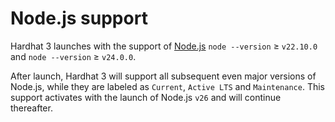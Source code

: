 # Node.js support

Hardhat 3 launches with the support of [Node.js](https://nodejs.org/) `node --version` ≥ `v22.10.0` and `node --version` ≥ `v24.0.0`.

After launch, Hardhat 3 will support all subsequent even major versions of Node.js, while they are labeled as `Current`, `Active LTS` and `Maintenance`. This support activates with the launch of Node.js `v26` and will continue thereafter.